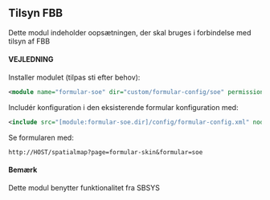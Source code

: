 ## Tilsyn FBB

Dette modul indeholder oopsætningen, der skal bruges i forbindelse med tilsyn af FBB

#### VEJLEDNING

Installer modulet (tilpas sti efter behov):
```xml
<module name="formular-soe" dir="custom/formular-config/soe" permissionlevel="public"/>
```

Includér konfiguration i den eksisterende formular konfiguration med:
```xml
<include src="[module:formular-soe.dir]/config/formular-config.xml" nodes="/config/*" mustexist="false"/>
```

Se formularen med:
```text
http://HOST/spatialmap?page=formular-skin&formular=soe
```

#### Bemærk
Dette modul benytter funktionalitet fra SBSYS




